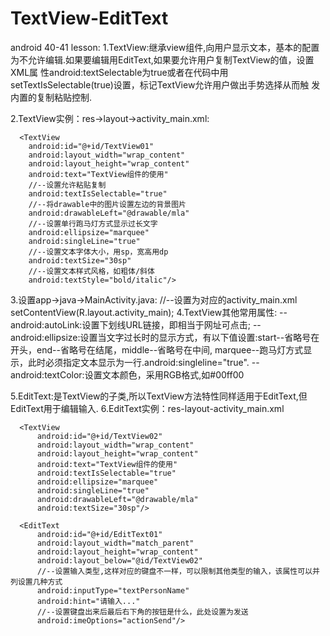 # TextView-EditText

android 40-41 lesson:
1.TextView:继承view组件,向用户显示文本，基本的配置为不允许编辑.如果要编辑用EditText,如果要允许用户复制TextView的值，设置XML属             性android:textSelectable为true或者在代码中用setTextIsSelectable(true)设置，标记TextView允许用户做出手势选择从而触             发内置的复制粘贴控制.
            
2.TextView实例：res->layout->activity_main.xml:
  <?xml version="1.0" encoding="utf-8"?>
  <RelativeLayout xmlns:android="http://schemas.android.com/apk/res/android"
      xmlns:tools="http://schemas.android.com/tools"
      android:layout_width="match_parent"
      android:layout_height="match_parent"
      android:paddingBottom="@dimen/activity_vertical_margin"
      android:paddingLeft="@dimen/activity_horizontal_margin"
      android:paddingRight="@dimen/activity_horizontal_margin"
      android:paddingTop="@dimen/activity_vertical_margin"
      tools:context="com.example.mackerlee.android_34.MainActivity">
  
      <TextView
        android:id="@+id/TextView01"
        android:layout_width="wrap_content"
        android:layout_height="wrap_content"
        android:text="TextView组件的使用"
        //--设置允许粘贴复制
        android:textIsSelectable="true"
        //--将drawable中的图片设置左边的背景图片
        android:drawableLeft="@drawable/mla"
        //--设置单行跑马灯方式显示过长文字
        android:ellipsize="marquee"
        android:singleLine="true"
        //--设置文本字体大小，用sp，宽高用dp
        android:textSize="30sp"
        //--设置文本样式风格，如粗体/斜体
        android:textStyle="bold/italic"/>
  </RelativeLayout>
  
  3.设置app->java->MainActivity.java:
    //--设置为对应的activity_main.xml
    setContentView(R.layout.activity_main); 
  4.TextView其他常用属性:
    --android:autoLink:设置下划线URL链接，即相当于网址可点击;
    --android:ellipsize:设置当文字过长时的显示方式，有以下值设置:start--省略号在开头，end--省略号在结尾，middle--省略号在中间,                     marquee--跑马灯方式显示，此时必须指定文本显示为一行.android:singleline="true".
    --android:textColor:设置文本颜色，采用RGB格式,如#00ff00
  
  5.EditText:是TextView的子类,所以TextView方法特性同样适用于EditText,但EditText用于编辑输入.
  6.EditText实例：res-layout-activity_main.xml
  <?xml version="1.0" encoding="utf-8"?>
  <RelativeLayout xmlns:android="http://schemas.android.com/apk/res/android"
      xmlns:tools="http://schemas.android.com/tools"
      android:layout_width="match_parent"
      android:layout_height="match_parent"
      android:paddingBottom="@dimen/activity_vertical_margin"
      android:paddingLeft="@dimen/activity_horizontal_margin"
      android:paddingRight="@dimen/activity_horizontal_margin"
      android:paddingTop="@dimen/activity_vertical_margin"
      tools:context="com.example.mackerlee.android_34.MainActivity">
  
      <TextView
          android:id="@+id/TextView02"
          android:layout_width="wrap_content"
          android:layout_height="wrap_content"
          android:text="TextView组件的使用"
          android:textIsSelectable="true"
          android:ellipsize="marquee"
          android:singleLine="true"
          android:drawableLeft="@drawable/mla"
          android:textSize="30sp"/>
  
      <EditText
          android:id="@+id/EditText01"
          android:layout_width="match_parent"
          android:layout_height="wrap_content"
          android:layout_below="@id/TextView02"
          //--设置输入类型,这样对应的键盘不一样，可以限制其他类型的输入，该属性可以并列设置几种方式
          android:inputType="textPersonName"
          android:hint="请输入..."
          //--设置键盘出来后最后右下角的按钮是什么，此处设置为发送
          android:imeOptions="actionSend"/>
  
  </RelativeLayout>
